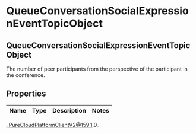 # QueueConversationSocialExpressionEventTopicObject

## QueueConversationSocialExpressionEventTopicObject
The number of peer participants from the perspective of the participant in the conference.

## Properties

|Name | Type | Description | Notes|
|------------ | ------------- | ------------- | -------------|



_PureCloudPlatformClientV2@159.1.0_
